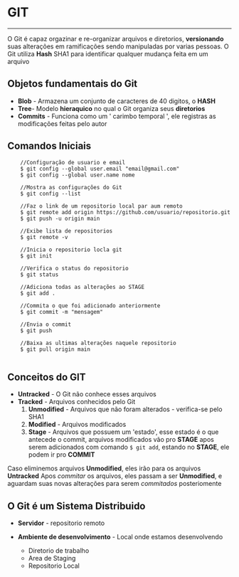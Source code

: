 # 									**GIT**

------



O Git é capaz orgazinar e re-organizar arquivos e diretorios, **versionando** suas alterações em ramificações sendo manipuladas por varias pessoas.
O Git utiliza **Hash** SHA1 para identificar qualquer mudança feita em um arquivo 

## Objetos fundamentais do Git

- **Blob** - Armazena um conjunto de caracteres de 40 digitos, o **HASH**
- **Tree**- Modelo **hieraquico** no qual o Git organiza seus **diretorios**
- **Commits** - Funciona como um ' carimbo temporal ', ele registras as modificações feitas pelo autor

## Comandos Iniciais

```
	//Configuração de usuario e email
	$ git config --global user.email "email@gmail.com"
	$ git config --global user.name nome

	//Mostra as configurações do Git
	$ git config --list	
	
	//Faz o link de um repositorio local par aum remoto
	$ git remote add origin https://github.com/usuario/repositorio.git
	$ git push -u origin main
	
	//Exibe lista de repositorios
	$ git remote -v
	
	//Inicia o repositorio locla git 
	$ git init  

	//Verifica o status do repositorio
	$ git status

	//Adiciona todas as alterações ao STAGE
	$ git add .

	//Commita o que foi adicionado anteriormente
	$ git commit -m "mensagem"

	//Envia o commit 
	$ git push
	
	//Baixa as ultimas alterações naquele repositorio 
	$ git pull origin main
	
```



## Conceitos do GIT

- **Untracked** - O Git não conhece esses arquivos
- **Tracked** - Arquivos conhecidos pelo Git
  1. **Unmodified** - Arquivos que não foram alterados - verifica-se pelo SHA1
  2. **Modified** - Arquivos modificados
  3. **Stage** - Arquivos que possuem um 'estado', esse estado é o que antecede o commit, arquivos modificados vão pro **STAGE** apos serem adicionados com comando `$ git add`, estando no **STAGE**, ele podem ir pro **COMMIT**



Caso eliminemos arquivos **Unmodified**, eles irão para os arquivos **Untracked**
Apos *commitar* os arquivos, eles passam a ser **Unmodified**, e aguardam suas novas alterações para serem *commitados* posteriomente

## O Git é um  Sistema Distribuido

- **Servidor** - repositorio remoto

- **Ambiente de desenvolvimento** - Local onde estamos desenvolvendo 

  - Diretorio de trabalho
  - Area de Staging
  - Repositorio Local

  

